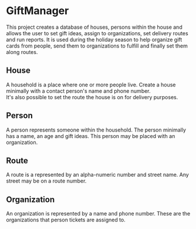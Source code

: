 # GiftManager

This project creates a database of houses, persons within the house and allows the user to set gift ideas, assign to organizations, set delivery routes and run reports. 
It is used during the holiday season to help organize gift cards from people, send them to organizations to fulfill and finally set them along routes.

## House

A household is a place where one or more people live. Create a house minimally with a contact person's name and phone number.  
It's also possible to set the route the house is on for delivery purposes.

## Person

A person represents someone within the household. The person minimally has a name, an age and gift ideas. This person may be
placed with an organization.

## Route

A route is a represented by an alpha-numeric number and street name. Any street may be on a route number.

## Organization

An organization is represented by a name and phone number. These are the organizations that person tickets are assigned to.


